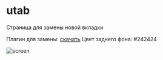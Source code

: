 
# utab
Страница для замены новой вкладки

Плагин для замены: [скачать](https://chromewebstore.google.com/detail/custom-new-tab-url/mmjbdbjnoablegbkcklggeknkfcjkjia)
Цвет заднего фона: #242424

![screen](https://i.imgur.com/iNQNy44.png)
